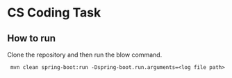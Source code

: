# CS Coding Task

## How to run
Clone the repository and then run the blow command.
```
 mvn clean spring-boot:run -Dspring-boot.run.arguments=<log file path>
```
